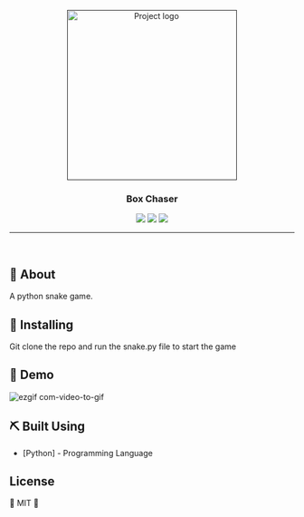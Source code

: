 <p align="center">
    <a href="" rel="noopener">
 <img height= 300 width = 300 src="https://user-images.githubusercontent.com/32112516/62415179-1dadab00-b615-11e9-8152-e1e44fee4002.png" alt="Project logo"></a>

<h3 align="center">Box Chaser</h3>

<div align="center">

  <img src="https://img.shields.io/badge/license-MIT-yellow.svg?style=flat-square">
  <img src="https://img.shields.io/badge/downloads-0k-yellow.svg?style=flat-square">
  <img src="https://img.shields.io/badge/build-passing-yellow.svg?style=flat-square">

</div>

---

<p align="center">
    <br> 
</p>

## 🧐 About 
A python snake game.

## 🏁 Installing

 Git clone the repo and run the snake.py file to start the game

## 🦄 Demo

![ezgif com-video-to-gif](https://user-images.githubusercontent.com/32112516/62415270-62861180-b616-11e9-92bc-337bccf17ef0.gif)

## ⛏️ Built Using <a name = "built_using"></a>
- [Python] - Programming Language

## License

🌱 MIT 🌱
